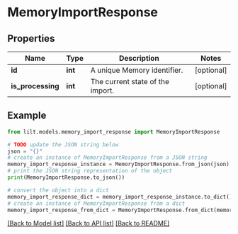 # MemoryImportResponse


## Properties

Name | Type | Description | Notes
------------ | ------------- | ------------- | -------------
**id** | **int** | A unique Memory identifier. | [optional] 
**is_processing** | **int** | The current state of the import. | [optional] 

## Example

```python
from lilt.models.memory_import_response import MemoryImportResponse

# TODO update the JSON string below
json = "{}"
# create an instance of MemoryImportResponse from a JSON string
memory_import_response_instance = MemoryImportResponse.from_json(json)
# print the JSON string representation of the object
print(MemoryImportResponse.to_json())

# convert the object into a dict
memory_import_response_dict = memory_import_response_instance.to_dict()
# create an instance of MemoryImportResponse from a dict
memory_import_response_from_dict = MemoryImportResponse.from_dict(memory_import_response_dict)
```
[[Back to Model list]](../README.md#documentation-for-models) [[Back to API list]](../README.md#documentation-for-api-endpoints) [[Back to README]](../README.md)


